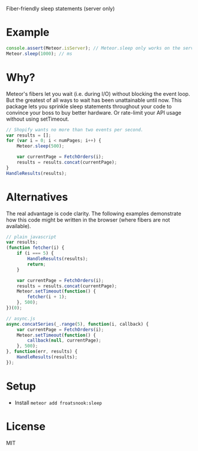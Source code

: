 Fiber-friendly sleep statements (server only)

Example
=======
```javascript
console.assert(Meteor.isServer); // Meteor.sleep only works on the server
Meteor.sleep(1000); // ms
```

Why?
====
Meteor's fibers let you wait (i.e. during I/O) without blocking the event
loop.  But the greatest of all ways to wait has been unattainable until now.
This package lets you sprinkle sleep statements throughout your code to
convince your boss to buy better hardware.  Or rate-limit your API usage
without using setTimeout.

```javascript
// Shopify wants no more than two events per second.
var results = [];
for (var i = 0; i < numPages; i++) {
    Meteor.sleep(500);

    var currentPage = FetchOrders(i);
    results = results.concat(currentPage);
}
HandleResults(results);
```

Alternatives
============
The real advantage is code clarity.  The following examples demonstrate how
this code might be written in the browser (where fibers are not available).

```javascript
// plain javascript
var results;
(function fetcher(i) {
    if (i === 5) {
        HandleResults(results);
        return;
    }

    var currentPage = FetchOrders(i);
    results = results.concat(currentPage);
    Meteor.setTimeout(function() {
        fetcher(i + 1);
    }, 500);
})(0);
```

```javascript
// async.js
async.concatSeries(_.range(5), function(i, callback) {
    var currentPage = FetchOrders(i);
    Meteor.setTimeout(function() {
        callback(null, currentPage);
    }, 500);
}, function(err, results) {
    HandleResults(results);
});
```

Setup
=====
* Install `meteor add froatsnook:sleep`

License
=======
MIT

